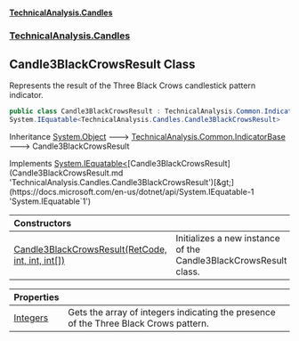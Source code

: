 #### [TechnicalAnalysis.Candles](TechnicalAnalysis.Candles.md 'TechnicalAnalysis.Candles')
### [TechnicalAnalysis.Candles](TechnicalAnalysis.Candles.md#TechnicalAnalysis.Candles 'TechnicalAnalysis.Candles')

## Candle3BlackCrowsResult Class

Represents the result of the Three Black Crows candlestick pattern indicator.

```csharp
public class Candle3BlackCrowsResult : TechnicalAnalysis.Common.IndicatorBase,
System.IEquatable<TechnicalAnalysis.Candles.Candle3BlackCrowsResult>
```

Inheritance [System.Object](https://docs.microsoft.com/en-us/dotnet/api/System.Object 'System.Object') &#129106; [TechnicalAnalysis.Common.IndicatorBase](https://docs.microsoft.com/en-us/dotnet/api/TechnicalAnalysis.Common.IndicatorBase 'TechnicalAnalysis.Common.IndicatorBase') &#129106; Candle3BlackCrowsResult

Implements [System.IEquatable&lt;](https://docs.microsoft.com/en-us/dotnet/api/System.IEquatable-1 'System.IEquatable`1')[Candle3BlackCrowsResult](Candle3BlackCrowsResult.md 'TechnicalAnalysis.Candles.Candle3BlackCrowsResult')[&gt;](https://docs.microsoft.com/en-us/dotnet/api/System.IEquatable-1 'System.IEquatable`1')

| Constructors | |
| :--- | :--- |
| [Candle3BlackCrowsResult(RetCode, int, int, int[])](Candle3BlackCrowsResult.Candle3BlackCrowsResult(RetCode,int,int,int[]).md 'TechnicalAnalysis.Candles.Candle3BlackCrowsResult.Candle3BlackCrowsResult(TechnicalAnalysis.Common.RetCode, int, int, int[])') | Initializes a new instance of the Candle3BlackCrowsResult class. |

| Properties | |
| :--- | :--- |
| [Integers](Candle3BlackCrowsResult.Integers.md 'TechnicalAnalysis.Candles.Candle3BlackCrowsResult.Integers') | Gets the array of integers indicating the presence of the Three Black Crows pattern. |
